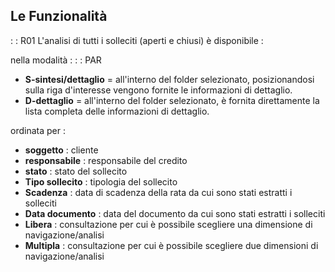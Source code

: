 ## Le Funzionalità
 :  : R01 L'analisi  di tutti i solleciti (aperti e chiusi)  è disponibile : 

nella modalità : 
 :  : PAR
-  __S-sintesi/dettaglio__  = all'interno del folder selezionato, posizionandosi sulla riga d'interesse vengono fornite le informazioni di dettaglio.
-  __D-dettaglio__  =  all'interno del folder selezionato, è fornita direttamente la  lista completa delle informazioni di dettaglio.

ordinata per : 

-  **soggetto** :  cliente
-  **responsabile** :  responsabile del credito
-  **stato** :  stato del sollecito
-  **Tipo sollecito** :  tipologia del sollecito
-  **Scadenza** :  data di scadenza della rata da cui sono stati estratti  i solleciti
-  **Data documento** :  data del documento da cui sono stati estratti i solleciti
-  **Libera** :  consultazione per cui è possibile scegliere una dimensione  di navigazione/analisi
-  **Multipla** :  consultazione per cui è possibile scegliere due dimensioni di navigazione/analisi



